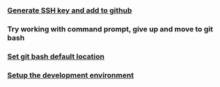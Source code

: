 ### [Generate SSH key and add to github](https://docs.github.com/en/authentication/connecting-to-github-with-ssh/generating-a-new-ssh-key-and-adding-it-to-the-ssh-agent)

### Try working with command prompt, give up and move to git bash

### [Set git bash default location](https://stackoverflow.com/a/10652224)

### [Setup the development environment](https://docs.expo.dev/get-started/set-up-your-environment/?mode=development-build&buildEnv=local)

